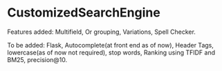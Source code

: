 # CustomizedSearchEngine

Features added:
  Multifield,
  Or grouping,
  Variations,
  Spell Checker.

To be added:
  Flask,
  Autocomplete(at front end as of now),
  Header Tags,
  lowercase(as of now not required),
  stop words,
  Ranking using TFIDF and BM25,
  precision@10.
